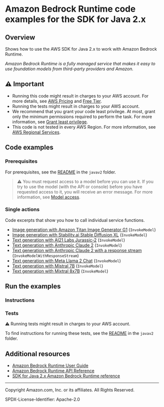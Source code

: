 # Amazon Bedrock Runtime code examples for the SDK for Java 2.x

## Overview

Shows how to use the AWS SDK for Java 2.x to work with Amazon Bedrock Runtime.

<!--custom.overview.start-->
<!--custom.overview.end-->

_Amazon Bedrock Runtime is a fully managed service that makes it easy to use foundation models from third-party providers and Amazon._

## ⚠ Important

* Running this code might result in charges to your AWS account. For more details, see [AWS Pricing](https://aws.amazon.com/pricing/) and [Free Tier](https://aws.amazon.com/free/).
* Running the tests might result in charges to your AWS account.
* We recommend that you grant your code least privilege. At most, grant only the minimum permissions required to perform the task. For more information, see [Grant least privilege](https://docs.aws.amazon.com/IAM/latest/UserGuide/best-practices.html#grant-least-privilege).
* This code is not tested in every AWS Region. For more information, see [AWS Regional Services](https://aws.amazon.com/about-aws/global-infrastructure/regional-product-services).

<!--custom.important.start-->
<!--custom.important.end-->

## Code examples

### Prerequisites

For prerequisites, see the [README](../../README.md#Prerequisites) in the `javav2` folder.


<!--custom.prerequisites.start-->
> ⚠ You must request access to a model before you can use it. If you try to use the model (with the API or console) before you have requested access to it, you will receive an error message. For more information, see [Model access](https://docs.aws.amazon.com/bedrock/latest/userguide/model-access.html).
<!--custom.prerequisites.end-->

### Single actions

Code excerpts that show you how to call individual service functions.

- [Image generation with Amazon Titan Image Generator G1](src/main/java/com/example/bedrockruntime/InvokeModelAsync.java#L383) (`InvokeModel`)
- [Image generation with Stability.ai Stable Diffusion XL](src/main/java/com/example/bedrockruntime/InvokeModelAsync.java#L313) (`InvokeModel`)
- [Text generation with AI21 Labs Jurassic-2](src/main/java/com/example/bedrockruntime/InvokeModelAsync.java#L189) (`InvokeModel`)
- [Text generation with Anthropic Claude 2](src/main/java/com/example/bedrockruntime/InvokeModelAsync.java#L127) (`InvokeModel`)
- [Text generation with Anthropic Claude 2 with a response stream](src/main/java/com/example/bedrockruntime/InvokeModelWithResponseStream.java#L28) (`InvokeModelWithResponseStream`)
- [Text generation with Meta Llama 2 Chat](src/main/java/com/example/bedrockruntime/InvokeModelAsync.java#L252) (`InvokeModel`)
- [Text generation with Mistral 7B](src/main/java/com/example/bedrockruntime/InvokeModelAsync.java#L32) (`InvokeModel`)
- [Text generation with Mixtral 8x7B](src/main/java/com/example/bedrockruntime/InvokeModelAsync.java#L79) (`InvokeModel`)


<!--custom.examples.start-->
<!--custom.examples.end-->

## Run the examples

### Instructions


<!--custom.instructions.start-->
<!--custom.instructions.end-->



### Tests

⚠ Running tests might result in charges to your AWS account.


To find instructions for running these tests, see the [README](../../README.md#Tests)
in the `javav2` folder.



<!--custom.tests.start-->
<!--custom.tests.end-->

## Additional resources

- [Amazon Bedrock Runtime User Guide](https://docs.aws.amazon.com/bedrock/latest/userguide/what-is-bedrock.html)
- [Amazon Bedrock Runtime API Reference](https://docs.aws.amazon.com/bedrock/latest/APIReference/welcome.html)
- [SDK for Java 2.x Amazon Bedrock Runtime reference](https://sdk.amazonaws.com/java/api/latest/software/amazon/awssdk/services/bedrock-runtime/package-summary.html)

<!--custom.resources.start-->
<!--custom.resources.end-->

---

Copyright Amazon.com, Inc. or its affiliates. All Rights Reserved.

SPDX-License-Identifier: Apache-2.0